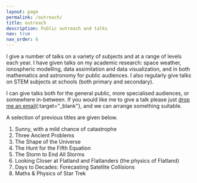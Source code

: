 ```yaml
---
layout: page
permalink: /outreach/
title: outreach
description: Public outreach and talks
nav: true
nav_order: 6
---
```


I give a number of talks on a variety of subjects and at a range of levels each year. I have given talks on my academic research: space weather, ionospheric modelling, data assimilation and data visualization, and in both mathematics and astronomy for public audiences. I also regularly give talks on STEM subjects at schools (both primary and secondary).

I can give talks both for the general public, more specialised audiences, or somewhere in-between. If you would like me to give a talk please just [drop me an email](mailto:s.elvidge@bham.ac.uk){:target="\_blank"}, and we can arrange something suitable.

A selection of previous titles are given below.

1. Sunny, with a mild chance of catastrophe
2. Three Ancient Problems
3. The Shape of the Universe
4. The Hunt for the Fifth Equation
5. The Storm to End All Storms
6. Looking Closer at Flatland and Flatlanders (the physics of Flatland)
7. Days to Decades: Forecasting Satellite Collisions
8. Maths & Physics of Star Trek
